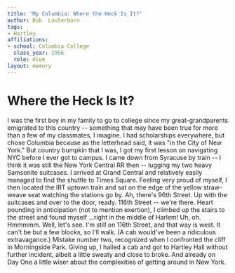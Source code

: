 ```yaml
---
title: 'My Columbia: Where the Heck Is It?'
author: Bob  Lauterborn
tags:
- Hartley
affiliations:
- school: Columbia College
  class_year: 1956
  role: Alum
layout: memory
---
```


# Where the Heck Is It?

I was the first boy in my family to go to college since my great-grandparents emigrated to this country -- something that may have been true for more than a few of my classmates, I imagine.  I had scholarships everywhere, but chose Columbia because as the letterhead said, it was "in the City of New York."   But country bumpkin that I was, I got my first lesson on navigating NYC before I ever got to campus.  I came down from Syracuse by train -- I think it was still the New York Central RR then -- lugging my two heavy Samsonite suitcases.  I arrived at Grand Central and relatively easily managed to find the shuttle to Times Square.   Feeling very proud of myself, I then located the IRT uptown train and sat on the edge of the yellow straw-weave seat watching the stations go by.  Ah, there's 96th Street.   Up with the suitcases and over to the door, ready.  116th Street -- we're there.  Heart pounding in anticipation (not to mention exertion), I climbed up the stairs to the street and found myself ...right in the middle of Harlem!   Uh, oh.  Hmmmmm.   Well, let's see.   I'm still on 116th Street, and that way is west.  It can't be but a few blocks, so I'll walk.  (A cab would've been a ridiculous extravagance.)  Mistake number two, recognized when I confronted the cliff in Morningside  Park.  Giving up, I hailed a cab and got to Hartley Hall without further incident, albeit a little sweaty and close to broke.  And already on Day One a little wiser about the complexities of getting around in New York.

